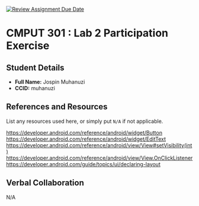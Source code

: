 [![Review Assignment Due Date](https://classroom.github.com/assets/deadline-readme-button-22041afd0340ce965d47ae6ef1cefeee28c7c493a6346c4f15d667ab976d596c.svg)](https://classroom.github.com/a/4btn9xaF)
# CMPUT 301 : Lab 2 Participation Exercise

## Student Details

- **Full Name:** Jospin Muhanuzi
- **CCID:** muhanuzi

## References and Resources

List any resources used here, or simply put `N/A` if not applicable.

https://developer.android.com/reference/android/widget/Button
https://developer.android.com/reference/android/widget/EditText
https://developer.android.com/reference/android/view/View#setVisibility(int)
https://developer.android.com/reference/android/view/View.OnClickListener
https://developer.android.com/guide/topics/ui/declaring-layout

## Verbal Collaboration

N/A

